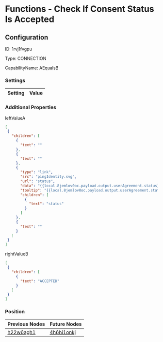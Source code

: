 # Functions - Check If Consent Status Is Accepted
## Configuration
ID:  1rvj1fvgpu

Type: CONNECTION 

CapabilityName: AEqualsB

### Settings
| Setting | Value  |
| :------------------------ | ---------------------------------------- |
 




### Additional Properties
leftValueA
 ```json 
[
  {
    "children": [
      {
        "text": ""
      },
      {
        "text": ""
      },
      {
        "type": "link",
        "src": "pingIdentity.svg",
        "url": "status",
        "data": "{{local.8jemlov0oc.payload.output.userAgreement.status}}",
        "tooltip": "{{local.8jemlov0oc.payload.output.userAgreement.status}}",
        "children": [
          {
            "text": "status"
          }
        ]
      },
      {
        "text": ""
      }
    ]
  }
]
```


rightValueB
 ```json 
[
  {
    "children": [
      {
        "text": "ACCEPTED"
      }
    ]
  }
]
```




### Position
| Previous Nodes | Future Nodes |
| :------------- | ------------ |
| [h22w6agh1](./h22w6agh1.md) | [4h6hi1onkj](./4h6hi1onkj.md) |